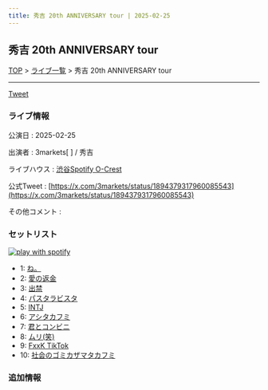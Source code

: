 ```yaml
---
title: 秀吉 20th ANNIVERSARY tour | 2025-02-25
---
```

## 秀吉 20th ANNIVERSARY tour

[TOP](/setlist/) > [ライブ一覧](lives.html) > 秀吉 20th ANNIVERSARY tour

___

<a href="https://twitter.com/share?ref_src=twsrc%5Etfw" data-text="3markets[ ]セットリスト > 秀吉 20th ANNIVERSARY tour" class="twitter-share-button" data-via="3markets" data-hashtags="3markets" data-related="3markets" data-show-count="false">Tweet</a>

### ライブ情報

公演日
:    2025-02-25

出演者
:    3markets[ ] / 秀吉

ライブハウス
:    [渋谷Spotify O-Crest](livehouse008.html)

公式Tweet
:    [https://x.com/3markets/status/1894379317960085543](https://x.com/3markets/status/1894379317960085543)

その他コメント
:    

### セットリスト


[![play with spotify](images/spotify-icon.png)](https://open.spotify.com/playlist/3LfM9FGHAmKVvFWFGnqNtw)



*  1: [ね。](song076.html)
*  2: [愛の返金](song012.html)
*  3: [出禁](song100.html)
*  4: [パスタラビスタ](song102.html)
*  5: [INTJ](song096.html)
*  6: [アシタカフミ](song101.html)
*  7: [君とコンビニ](song024.html)
*  8: [ムリ(笑)](song099.html)
*  9: [FxxK TikTok](song082.html)
*  10: [社会のゴミカザマタカフミ](song002.html)


### 追加情報






<script async src="https://platform.twitter.com/widgets.js" charset="utf-8"></script>